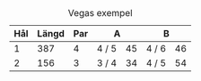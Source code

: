 <table class="scorecard scorecard--points">
<caption>Vegas exempel</caption>
    <thead>
        <tr>
            <th class="h">Hål</th>
            <th class="h hl">Längd</th>
            <th class="h hp">Par</th>
            <th class="p" colspan="2">A</th>
            <th class="p" colspan="2">B</th>
        </tr>
    </thead>
    <tbody>
        <tr>
            <td>1</td>
            <td class="l">387</td>
            <td class="p">4</td>
            <td class="s">4 / 5</td>
            <td class="s pt">45</td>
            <td class="s">4 / 6</td>
            <td class="s pt">46</td>
        </tr>
        <tr>
            <td>2</td>
            <td class="l">156</td>
            <td class="p">3</td>
            <td class="s">3 / 4</td>
            <td class="s pt">34</td>
            <td class="s">4 / 5</td>
            <td class="s pt">54</td>
        </tr>
    </tbody>
</table>
